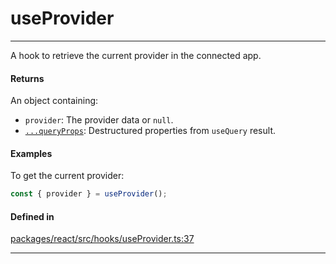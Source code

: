# useProvider
---

A hook to retrieve the current provider in the connected app.

#### Returns

An object containing:
- `provider`: The provider data or `null`.
- [`...queryProps`](https://tanstack.com/query/latest/docs/framework/react/reference/useQuery): Destructured properties from `useQuery` result.

#### Examples

To get the current provider:
```ts
const { provider } = useProvider();
```

#### Defined in
[packages/react/src/hooks/useProvider.ts:37](https://github.com/fuellabs/fuel-connectors/blob/main/packages/react/src/hooks/useProvider.ts#L37)

___
